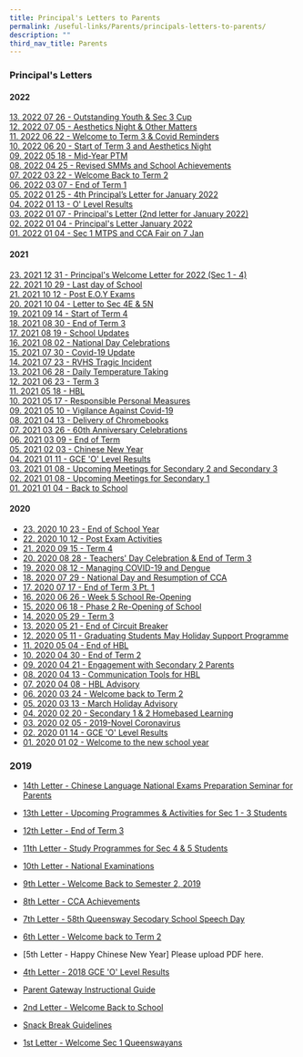 ```yaml
---
title: Principal's Letters to Parents
permalink: /useful-links/Parents/principals-letters-to-parents/
description: ""
third_nav_title: Parents
---
```

### Principal's Letters 

#### 2022

[13\. 2022 07 26 - Outstanding Youth & Sec 3 Cup](/files/73.pdf)  
[12\. 2022 07 05 - Aesthetics Night & Other Matters](/files/72.pdf)  
[11\. 2022 06 22 - Welcome to Term 3 & Covid Reminders](/files/71.pdf) <br>
[10\. 2022 06 20 - Start of Term 3 and Aesthetics Night](/files/70.pdf) <br>
[09\. 2022 05 18 - Mid-Year PTM](/files/69.pdf)   
[08\. 2022 04 25 - Revised SMMs and School Achievements](/files/68.pdf)  
[07\. 2022 03 22 - Welcome Back to Term 2](/files/67.pdf)  
[06\. 2022 03 07 - End of Term 1](/files/66.pdf)  
[05\. 2022 01 25 - 4th Principal’s Letter for January 2022](/files/65.pdf)  
[04\. 2022 01 13 - O' Level Results](/files/64.pdf)  
[03\. 2022 01 07 - Principal's Letter (2nd letter for January 2022)](/files/63.pdf)  
[02\. 2022 01 04 - Principal's Letter January 2022](/files/62.pdf)  
[01\. 2022 01 04 - Sec 1 MTPS and CCA Fair on 7 Jan](/files/61.pdf)

#### 2021

[23\. 2021 12 31 - Principal's Welcome Letter for 2022 (Sec 1 - 4)](/files/53.pdf)  
[22\. 2021 10 29 - Last day of School](/files/52.pdf)  
[21\. 2021 10 12 - Post E.O.Y Exams](/files/51.pdf)  
[20\. 2021 10 04 - Letter to Sec 4E & 5N](/files/50.pdf)  
[19\. 2021 09 14 - Start of Term 4](/files/49.pdf)  
[18\. 2021 08 30 - End of Term 3](/files/48.pdf)  
[17\. 2021 08 19 - School Updates](/files/47.pdf)  
[16\. 2021 08 02 - National Day Celebrations](/files/46.pdf)  
[15\. 2021 07 30 - Covid-19 Update](/files/45.pdf)  
[14\. 2021 07 23 - RVHS Tragic Incident](/files/44.pdf)   
[13\. 2021 06 28 - Daily Temperature Taking](/files/43.pdf)  
[12\. 2021 06 23 - Term 3](/files/42.pdf)  
[11\. 2021 05 18 - HBL](/files/41.pdf)  
[10\. 2021 05 17 - Responsible Personal Measures](/files/40.pdf)  
[09\. 2021 05 10 - Vigilance Against Covid-19](/files/39.pdf)  
[08\. 2021 04 13 - Delivery of Chromebooks](/files/38.pdf)  
[07\. 2021 03 26 - 60th Anniversary Celebrations](/files/37.pdf)  
[06\. 2021 03 09 - End of Term](/files/36.pdf)  
[05\. 2021 02 03 - Chinese New Year](/files/35.pdf)  
[04\. 2021 01 11 - GCE 'O' Level Results](/files/34.pdf) <br>
[03\. 2021 01 08 - Upcoming Meetings for Secondary 2 and Secondary 3](/files/33.pdf)  <br>
[02\. 2021 01 08 - Upcoming Meetings for Secondary 1](/files/32.pdf)  
[01\. 2021 01 04 - Back to School](/files/31.pdf)

#### 2020

*   [23\. 2020 10 23 - End of School Year](/files/23.pdf)
*   [22\. 2020 10 12 - Post Exam Activities](/files/22.pdf)
*   [21\. 2020 09 15 - Term 4](/files/21.pdf)
*   [20\. 2020 08 28 - Teachers' Day Celebration & End of Term 3](/files/20.pdf)
*   [19\. 2020 08 12 - Managing COVID-19 and Dengue](/files/19.pdf)
*   [18\. 2020 07 29 - National Day and Resumption of CCA](/files/18.pdf)
*   [17\. 2020 07 17 - End of Term 3 Pt. 1](/files/17.pdf)
*   [16\. 2020 06 26 - Week 5 School Re-Opening](/files/16.pdf)
*   [15\. 2020 06 18 - Phase 2 Re-Opening of School](/files/15.pdf)
*   [14\. 2020 05 29 - Term 3](/files/14.pdf)
*   [13\. 2020 05 21 - End of Circuit Breaker](/files/13.pdf)
*   [12\. 2020 05 11 - Graduating Students May Holiday Support Programme](/files/12.pdf)
*   [11\. 2020 05 04 - End of HBL](/files/11.pdf)
*   [10\. 2020 04 30 - End of Term 2](/files/10.pdf)
*   [09\. 2020 04 21 - Engagement with Secondary 2 Parents](/files/09.pdf)
*   [08\. 2020 04 13 - Communication Tools for HBL](/files/08.pdf)
*   [07\. 2020 04 08 - HBL Advisory](/files/07.pdf)
*   [06\. 2020 03 24 - Welcome back to Term 2](/files/06.pdf)
*   [05\. 2020 03 13 - March Holiday Advisory](/files/05.pdf)
*   [04\. 2020 02 20 - Secondary 1 & 2 Homebased Learning](/files/04.pdf)
*   [03\. 2020 02 05 - 2019-Novel Coronavirus](/files/03.pdf)
*   [02\. 2020 01 14 - GCE 'O' Level Results](/files/02.pdf)
*   [01\. 2020 01 02 - Welcome to the new school year](/files/01.pdf)

  

### 2019

*   [14th Letter - Chinese Language National Exams Preparation Seminar for Parents](/files/14th%20Letter%20-%20Chinese%20Language%20National%20Exams%20Preparation%20Seminar%20for%20Parents.pdf)

*   [13th Letter - Upcoming Programmes & Activities for Sec 1 - 3 Students](/files/13th%20Letter%20-%20Upcoming%20Programmes%20&%20Activities%20for%20Sec%201%20-%203%20Students.pdf)

*   [12th Letter - End of Term 3](/files/12th%20Letter%20-%20End%20of%20Term%203.pdf)

*   [11th Letter - Study Programmes for Sec 4 & 5 Students](/files/11th%20Letter%20-%20Study%20Programmes%20for%20Sec%204%20&%205%20Students.pdf)

*   [10th Letter - National Examinations](/files/10th%20Letter%20-%20National%20Examinations.pdf)

*   [9th Letter - Welcome Back to Semester 2, 2019](/files/9th%20Letter%20-%20Welcome%20Back%20to%20Semester%202,%202019.pdf)

*   [8th Letter - CCA Achievements](/files/8th%20Letter%20-%20CCA%20Achievements.pdf)

*   [7th Letter - 58th Queensway Secodary School Speech Day](/files/7th%20Letter%20-%2058th%20Queensway%20Secodary%20School%20Speech%20Day.pdf)

*   [6th Letter - Welcome back to Term 2](/files/6th%20Letter%20-%20Welcome%20back%20to%20Term%202.pdf)

*   [5th Letter - Happy Chinese New Year] Please upload PDF here.

*   [4th Letter - 2018 GCE 'O' Level Results](/files/4th%20Letter%20-%202018%20GCE%20'O'%20Level%20Results.pdf)

*   [Parent Gateway Instructional Guide](/files/Parent%20Gateway%20Instructional%20Guide.pdf)

*   [2nd Letter - Welcome Back to School](/files/2nd%20Letter%20-%20Welcome%20Back%20to%20School.pdf)

*   [Snack Break Guidelines](/files/Sharing%20on%20Snack%20Break.pdf)

*   [1st Letter - Welcome Sec 1 Queenswayans](/files/1st%20Letter%20-%20Welcome%20Sec%201%20Queenswayans.pdf)